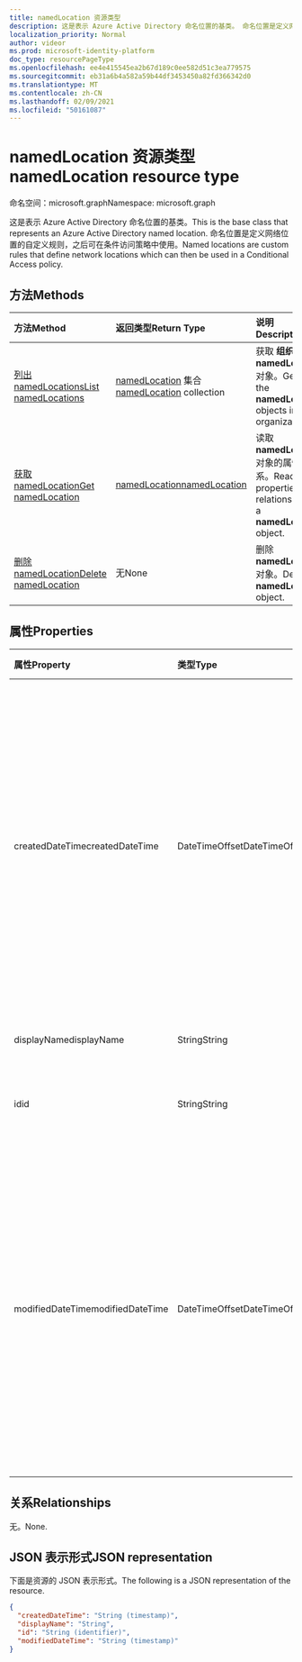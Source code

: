 ```yaml
---
title: namedLocation 资源类型
description: 这是表示 Azure Active Directory 命名位置的基类。 命名位置是定义网络位置的自定义规则，之后可在条件访问策略中使用。
localization_priority: Normal
author: videor
ms.prod: microsoft-identity-platform
doc_type: resourcePageType
ms.openlocfilehash: ee4e415545ea2b67d189c0ee582d51c3ea779575
ms.sourcegitcommit: eb31a6b4a582a59b44df3453450a82fd366342d0
ms.translationtype: MT
ms.contentlocale: zh-CN
ms.lasthandoff: 02/09/2021
ms.locfileid: "50161087"
---
```

# <a name="namedlocation-resource-type"></a><span data-ttu-id="9a009-104">namedLocation 资源类型</span><span class="sxs-lookup"><span data-stu-id="9a009-104">namedLocation resource type</span></span>

<span data-ttu-id="9a009-105">命名空间：microsoft.graph</span><span class="sxs-lookup"><span data-stu-id="9a009-105">Namespace: microsoft.graph</span></span>

<span data-ttu-id="9a009-106">这是表示 Azure Active Directory 命名位置的基类。</span><span class="sxs-lookup"><span data-stu-id="9a009-106">This is the base class that represents an Azure Active Directory named location.</span></span> <span data-ttu-id="9a009-107">命名位置是定义网络位置的自定义规则，之后可在条件访问策略中使用。</span><span class="sxs-lookup"><span data-stu-id="9a009-107">Named locations are custom rules that define network locations which can then be used in a Conditional Access policy.</span></span>

## <a name="methods"></a><span data-ttu-id="9a009-108">方法</span><span class="sxs-lookup"><span data-stu-id="9a009-108">Methods</span></span>

| <span data-ttu-id="9a009-109">方法</span><span class="sxs-lookup"><span data-stu-id="9a009-109">Method</span></span>       | <span data-ttu-id="9a009-110">返回类型</span><span class="sxs-lookup"><span data-stu-id="9a009-110">Return Type</span></span> | <span data-ttu-id="9a009-111">说明</span><span class="sxs-lookup"><span data-stu-id="9a009-111">Description</span></span> |
|:-------------|:------------|:------------|
| [<span data-ttu-id="9a009-112">列出 namedLocations</span><span class="sxs-lookup"><span data-stu-id="9a009-112">List namedLocations</span></span>](../api/conditionalaccessroot-list-namedlocations.md) | <span data-ttu-id="9a009-113">[namedLocation](namedLocation.md) 集合</span><span class="sxs-lookup"><span data-stu-id="9a009-113">[namedLocation](namedLocation.md) collection</span></span> | <span data-ttu-id="9a009-114">获取 **组织的所有 namedLocation** 对象。</span><span class="sxs-lookup"><span data-stu-id="9a009-114">Get all the **namedLocation** objects in the organization.</span></span> |
| [<span data-ttu-id="9a009-115">获取 namedLocation</span><span class="sxs-lookup"><span data-stu-id="9a009-115">Get namedLocation</span></span>](../api/namedlocation-get.md) | [<span data-ttu-id="9a009-116">namedLocation</span><span class="sxs-lookup"><span data-stu-id="9a009-116">namedLocation</span></span>](namedlocation.md) | <span data-ttu-id="9a009-117">读取 **namedLocation** 对象的属性和关系。</span><span class="sxs-lookup"><span data-stu-id="9a009-117">Read the properties and relationships of a **namedLocation** object.</span></span> |
| [<span data-ttu-id="9a009-118">删除 namedLocation</span><span class="sxs-lookup"><span data-stu-id="9a009-118">Delete namedLocation</span></span>](../api/namedlocation-delete.md) | <span data-ttu-id="9a009-119">无</span><span class="sxs-lookup"><span data-stu-id="9a009-119">None</span></span> | <span data-ttu-id="9a009-120">删除 **namedLocation** 对象。</span><span class="sxs-lookup"><span data-stu-id="9a009-120">Delete a **namedLocation** object.</span></span> |

## <a name="properties"></a><span data-ttu-id="9a009-121">属性</span><span class="sxs-lookup"><span data-stu-id="9a009-121">Properties</span></span>

| <span data-ttu-id="9a009-122">属性</span><span class="sxs-lookup"><span data-stu-id="9a009-122">Property</span></span>     | <span data-ttu-id="9a009-123">类型</span><span class="sxs-lookup"><span data-stu-id="9a009-123">Type</span></span>        | <span data-ttu-id="9a009-124">说明</span><span class="sxs-lookup"><span data-stu-id="9a009-124">Description</span></span> |
|:-------------|:------------|:------------|
|<span data-ttu-id="9a009-125">createdDateTime</span><span class="sxs-lookup"><span data-stu-id="9a009-125">createdDateTime</span></span>|<span data-ttu-id="9a009-126">DateTimeOffset</span><span class="sxs-lookup"><span data-stu-id="9a009-126">DateTimeOffset</span></span>|<span data-ttu-id="9a009-127">时间戳类型表示使用 ISO 8601 格式的位置的创建日期和时间，并且始终采用 UTC 时间。</span><span class="sxs-lookup"><span data-stu-id="9a009-127">The Timestamp type represents creation date and time of the location using ISO 8601 format and is always in UTC time.</span></span> <span data-ttu-id="9a009-128">例如，2014 年 1 月 1 日午夜 UTC 如下所示：`'2014-01-01T00:00:00Z'`。</span><span class="sxs-lookup"><span data-stu-id="9a009-128">For example, midnight UTC on Jan 1, 2014 would look like this: `'2014-01-01T00:00:00Z'`.</span></span> <span data-ttu-id="9a009-129">只读。</span><span class="sxs-lookup"><span data-stu-id="9a009-129">Read-only.</span></span>|
|<span data-ttu-id="9a009-130">displayName</span><span class="sxs-lookup"><span data-stu-id="9a009-130">displayName</span></span>|<span data-ttu-id="9a009-131">String</span><span class="sxs-lookup"><span data-stu-id="9a009-131">String</span></span>|<span data-ttu-id="9a009-132">位置的可读名称。</span><span class="sxs-lookup"><span data-stu-id="9a009-132">Human-readable name of the location.</span></span>|
|<span data-ttu-id="9a009-133">id</span><span class="sxs-lookup"><span data-stu-id="9a009-133">id</span></span>|<span data-ttu-id="9a009-134">String</span><span class="sxs-lookup"><span data-stu-id="9a009-134">String</span></span>|<span data-ttu-id="9a009-135">namedLocation 对象的标识符。</span><span class="sxs-lookup"><span data-stu-id="9a009-135">Identifier of a namedLocation object.</span></span> <span data-ttu-id="9a009-136">只读。</span><span class="sxs-lookup"><span data-stu-id="9a009-136">Read-only.</span></span>|
|<span data-ttu-id="9a009-137">modifiedDateTime</span><span class="sxs-lookup"><span data-stu-id="9a009-137">modifiedDateTime</span></span>|<span data-ttu-id="9a009-138">DateTimeOffset</span><span class="sxs-lookup"><span data-stu-id="9a009-138">DateTimeOffset</span></span>|<span data-ttu-id="9a009-139">时间戳类型表示使用 ISO 8601 格式的位置的上次修改日期和时间，并且始终采用 UTC 时间。</span><span class="sxs-lookup"><span data-stu-id="9a009-139">The Timestamp type represents last modified date and time of the location using ISO 8601 format and is always in UTC time.</span></span> <span data-ttu-id="9a009-140">例如，2014 年 1 月 1 日午夜 UTC 如下所示：`'2014-01-01T00:00:00Z'`。</span><span class="sxs-lookup"><span data-stu-id="9a009-140">For example, midnight UTC on Jan 1, 2014 would look like this: `'2014-01-01T00:00:00Z'`.</span></span> <span data-ttu-id="9a009-141">只读。</span><span class="sxs-lookup"><span data-stu-id="9a009-141">Read-only.</span></span>|

## <a name="relationships"></a><span data-ttu-id="9a009-142">关系</span><span class="sxs-lookup"><span data-stu-id="9a009-142">Relationships</span></span>

<span data-ttu-id="9a009-143">无。</span><span class="sxs-lookup"><span data-stu-id="9a009-143">None.</span></span>

## <a name="json-representation"></a><span data-ttu-id="9a009-144">JSON 表示形式</span><span class="sxs-lookup"><span data-stu-id="9a009-144">JSON representation</span></span>

<span data-ttu-id="9a009-145">下面是资源的 JSON 表示形式。</span><span class="sxs-lookup"><span data-stu-id="9a009-145">The following is a JSON representation of the resource.</span></span>

<!-- {
  "blockType": "resource",
  "optionalProperties": [

  ],
  "@odata.type": "microsoft.graph.namedLocation",
  "keyProperty": "id"
}-->

```json
{
  "createdDateTime": "String (timestamp)",
  "displayName": "String",
  "id": "String (identifier)",
  "modifiedDateTime": "String (timestamp)"
}
```

<!-- uuid: 16cd6b66-4b1a-43a1-adaf-3a886856ed98
2019-02-04 14:57:30 UTC -->
<!-- {
  "type": "#page.annotation",
  "description": "namedLocation resource",
  "keywords": "",
  "section": "documentation",
  "tocPath": ""
}-->

